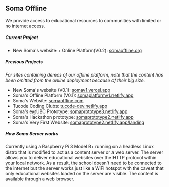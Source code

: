 ## Soma Offline

We provide access to educational resources to communities with limited or no internet access.

##### Current Project

- New Soma's website + Online Platform(V0.2): [somaoffline.org](http://somaoffline.org/)

##### Previous Projects
*For sites containing demos of our offline platform, note that  the content has been omitted from the online deployment because of their big size.*

- New Soma's website (V0.1): [somav1.vercel.app](https://somav1.vercel.app/)
- Soma's Offline Platform (V0.1): [somaplatformv1.netlify.app](https://somaplatformv1.netlify.app/)
- Soma's Website: [somaoffline.com](https://www.somaoffline.com/)
- Tucode Coding Clubs: [tucode-dev.netlify.app](https://tucode-dev.netlify.app/)
- Soma's e@UBC Prototype: [somaprototype3.netlify.app](https://somaprototype3.netlify.app/)
- Soma's Hackathon prototype: [somaprototype2.netlify.app](https://somaprototype2.netlify.app/)
- Soma's Very First Website: [somaprototype2.netlify.app/landing](https://somaprototype2.netlify.app/landing)

##### How Soma Server works

Currently using a Raspberry Pi 3 Model B+ running on a headless Linux distro that is modified to act as a content server or a web server. The server allows you to deliver educational websites over the HTTP  protocol within your local network. As a result, the school doesn't need to be connected to the internet but the server works just like a WiFi hotspot with the  caveat that only educational websites loaded on the server are visible. The content is available through a web browser.